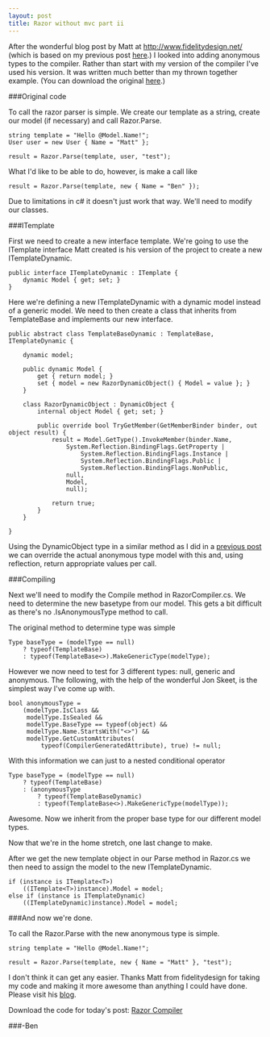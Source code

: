 ```yaml
---
layout: post
title: Razor without mvc part ii
---
```


After the wonderful blog post by Matt at <a href='http://www.fidelitydesign.net/'>http://www.fidelitydesign.net/</a> (which is based on my previous post <a href='http://buildstarted.com/2010/09/29/razor-view-engine-without-mvc-at-all/'>here</a>.) I looked into adding anonymous types to the compiler. Rather than start with my version of the compiler I've used his version. It was written much better than my thrown together example. (You can download the original <a href='http://www.fidelitydesign.net/?p=208'>here</a>.)

###Original code

To call the razor parser is simple. We create our template as a string, create our model (if necessary) and call Razor.Parse.

    string template = "Hello @Model.Name!";
    User user = new User { Name = "Matt" };

    result = Razor.Parse(template, user, "test");


What I'd like to be able to do, however, is make a call like 

    result = Razor.Parse(template, new { Name = "Ben" });

Due to limitations in c# it doesn't just work that way. We'll need to modify our classes.

###ITemplate

First we need to create a new interface template. We're going to use the ITemplate interface Matt created is his version of the project to create a new ITemplateDynamic.

    public interface ITemplateDynamic : ITemplate {
        dynamic Model { get; set; }
    }


Here we're defining a new ITemplateDynamic with a dynamic model instead of a generic model. We need to then create a class that inherits from TemplateBase and implements our new interface. 

    public abstract class TemplateBaseDynamic : TemplateBase, ITemplateDynamic {

        dynamic model;

        public dynamic Model {
            get { return model; }
            set { model = new RazorDynamicObject() { Model = value }; }
        }

        class RazorDynamicObject : DynamicObject {
            internal object Model { get; set; }

            public override bool TryGetMember(GetMemberBinder binder, out object result) {
                result = Model.GetType().InvokeMember(binder.Name,
                    System.Reflection.BindingFlags.GetProperty | 
                        System.Reflection.BindingFlags.Instance | 
                        System.Reflection.BindingFlags.Public | 
                        System.Reflection.BindingFlags.NonPublic,
                    null,
                    Model,
                    null);

                return true;
            }
        }

    }


Using the DynamicObject type in a similar method as I did in a <a href='http://buildstarted.com/2010/08/23/fun-with-dynamicobject-dynamic-and-the-settings-table/'>previous post</a> we can override the actual anonymous type model with this and, using reflection, return appropriate values per call.

###Compiling

Next we'll need to modify the Compile method in RazorCompiler.cs. We need to determine the new basetype from our model. This gets a bit difficult as there's no .IsAnonymousType method to call.

The original method to determine type was simple

    Type baseType = (modelType == null)
        ? typeof(TemplateBase)
        : typeof(TemplateBase<>).MakeGenericType(modelType);


However we now need to test for 3 different types: null, generic and anonymous. The following, with the help of the wonderful Jon Skeet, is the simplest way I've come up with.

    bool anonymousType = 
        (modelType.IsClass && 
         modelType.IsSealed && 
         modelType.BaseType == typeof(object) && 
         modelType.Name.StartsWith("<>") && 
         modelType.GetCustomAttributes(
             typeof(CompilerGeneratedAttribute), true) != null;


With this information we can just to a nested conditional operator

    Type baseType = (modelType == null)
        ? typeof(TemplateBase)
        : (anonymousType
            ? typeof(TemplateBaseDynamic)
            : typeof(TemplateBase<>).MakeGenericType(modelType));


Awesome. Now we inherit from the proper base type for our different model types.

Now that we're in the home stretch, one last change to make.

After we get the new template object in our Parse method in Razor.cs we then need to assign the model to the new ITemplateDynamic.

    if (instance is ITemplate<T>)
        ((ITemplate<T>)instance).Model = model;
    else if (instance is ITemplateDynamic)
        ((ITemplateDynamic)instance).Model = model;


###And now we're done.

To call the Razor.Parse with the new anonymous type is simple.

    string template = "Hello @Model.Name!";

    result = Razor.Parse(template, new { Name = "Matt" }, "test");


I don't think it can get any easier. Thanks Matt from fidelitydesign for taking my code and making it more awesome than anything I could have done. Please visit his <a href='http://www.fidelitydesign.net/'>blog</a>.

Download the code for today's post: <a href='http://buildstarted.com/wp-content/uploads/2010/11/Razor.zip'>Razor Compiler</a>

###-Ben